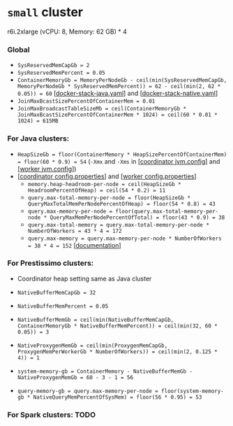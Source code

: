 # `small` cluster
r6i.2xlarge (vCPU: 8, Memory: 62 GB) * 4

### Global
* `SysReservedMemCapGb = 2`
* `SysReservedMemPercent = 0.05`
* `ContainerMemoryGb = MemoryPerNodeGb - ceil(min(SysReservedMemCapGb, MemoryPerNodeGb * SysReservedMemPercent)) = 62 - ceil(min(2, 62 * 0.05)) = 60` [[docker-stack-java.yaml](docker-stack-java.yaml)] and [[docker-stack-native.yaml](docker-stack-native.yaml)]
* `JoinMaxBcastSizePercentOfContainerMem = 0.01`
* `JoinMaxBroadcastTableSizeMb = ceil(ContainerMemoryGb * JoinMaxBcastSizePercentOfContainerMem * 1024) = ceil(60 * 0.01 * 1024) = 615MB`
### For Java clusters:
* `HeapSizeGb = floor(ContainerMemory * HeapSizePercentOfContainerMem) = floor(60 * 0.9) = 54` (`-Xmx` and `-Xms` in [[coordinator jvm.config](coordinator/jvm.config)] and [[worker jvm.config](workers/jvm.config)])
* [[coordinator config.properties](coordinator/config.properties)] and [[worker config.properties](worker/config.properties)]
  * `memory.heap-headroom-per-node = ceil(HeapSizeGb * HeadroomPercentOfHeap) = ceil(54 * 0.2) = 11`
  * `query.max-total-memory-per-node = floor(HeapSizeGb * QueryMaxTotalMemPerNodePercentOfHeap) = floor(54 * 0.8) = 43`
  * `query.max-memory-per-node = floor(query.max-total-memory-per-node * QueryMaxMemPerNodePercentOfTotal) = floor(43 * 0.9) = 38`
  * `query.max-total-memory = query.max-total-memory-per-node * NumberOfWorkers = 43 * 4 = 172`
  * `query.max-memory = query.max-memory-per-node * NumberOfWorkers = 38 * 4 = 152` [[documentation](https://prestodb.io/docs/current/admin/properties.html#memory-management-properties)]
### For Prestissimo clusters:
* Coordinator heap setting same as Java cluster
* `NativeBufferMemCapGb = 32`
* `NativeBufferMemPercent = 0.05`
* `NativeBufferMemGb = ceil(min(NativeBufferMemCapGb, ContainerMemoryGb * NativeBufferMemPercent)) = ceil(min(32, 60 * 0.05)) = 3`
* `NativeProxygenMemGb = ceil(min(ProxygenMemCapGb, ProxygenMemPerWorkerGb * NumberOfWorkers)) = ceil(min(2, 0.125 * 4)) = 1`

* `system-memory-gb = ContainerMemory - NativeBufferMemGb - NativeProxygenMemGb = 60 - 3 - 1 = 56`
* `query-memory-gb = query.max-memory-per-node = floor(system-memory-gb * NativeQueryMemPercentOfSysMem) = floor(56 * 0.95) = 53`
### For Spark clusters: TODO
